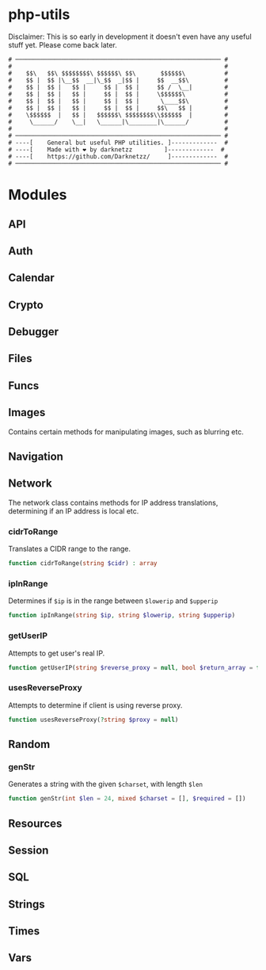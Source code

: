 # php-utils
Disclaimer: This is so early in development it doesn't even have any useful stuff yet. Please come back later.


    # ────────────────────────────────────────────────────────── #
    #                                                            #
    #    $$\   $$\ $$$$$$$$\ $$$$$$\ $$\       $$$$$$\           #
    #    $$ |  $$ |\__$$  __|\_$$  _|$$ |     $$  __$$\          #
    #    $$ |  $$ |   $$ |     $$ |  $$ |     $$ /  \__|         #
    #    $$ |  $$ |   $$ |     $$ |  $$ |     \$$$$$$\           #
    #    $$ |  $$ |   $$ |     $$ |  $$ |      \____$$\          #
    #    $$ |  $$ |   $$ |     $$ |  $$ |     $$\   $$ |         #
    #    \$$$$$$  |   $$ |   $$$$$$\ $$$$$$$$\\$$$$$$  |         #
    #     \______/    \__|   \______|\________|\______/          #
    #                                                            #
    # ────────────────────────────────────────────────────────── #
    # ----[    General but useful PHP utilities. ]-------------  #
    # ----[    Made with ❤️ by darknetzz         ]-------------  #
    # ----[    https://github.com/Darknetzz/     ]-------------  #
    # ────────────────────────────────────────────────────────── #


# Modules

## API

## Auth

## Calendar

## Crypto

## Debugger

## Files

## Funcs

## Images
Contains certain methods for manipulating images, such as blurring etc.

## Navigation

## Network
The network class contains methods for IP address translations, determining if an IP address is local etc.

### cidrToRange
Translates a CIDR range to the range.
```php
function cidrToRange(string $cidr) : array
```

### ipInRange
Determines if `$ip` is in the range between `$lowerip` and `$upperip`
```php
function ipInRange(string $ip, string $lowerip, string $upperip)
```

### getUserIP
Attempts to get user's real IP.
```php
function getUserIP(string $reverse_proxy = null, bool $return_array = false, bool $die_if_empty = false)
```

### usesReverseProxy
Attempts to determine if client is using reverse proxy.
```php
function usesReverseProxy(?string $proxy = null)
```

## Random

### genStr
Generates a string with the given `$charset`, with length `$len`
```php
function genStr(int $len = 24, mixed $charset = [], $required = [])
```

## Resources

## Session

## SQL

## Strings

## Times

## Vars
